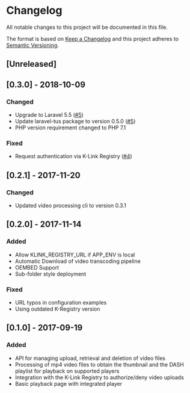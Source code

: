 # Changelog

All notable changes to this project will be documented in this file.

The format is based on [Keep a Changelog](http://keepachangelog.com/en/0.3.0/) 
and this project adheres to [Semantic Versioning](http://semver.org/).

## [Unreleased]

## [0.3.0] - 2018-10-09

### Changed

- Upgrade to Laravel 5.5 ([#5](https://github.com/k-box/k-link-video-streaming/pull/5))
- Update laravel-tus package to version 0.5.0 ([#5](https://github.com/k-box/k-link-video-streaming/pull/5))
- PHP version requirement changed to PHP 7.1

### Fixed

- Request authentication via K-Link Registry ([#4](https://github.com/k-box/k-link-video-streaming/pull/4))

## [0.2.1] - 2017-11-20
### Changed

- Updated video processing cli to version 0.3.1

## [0.2.0] - 2017-11-14

### Added

- Allow KLINK_REGISTRY_URL if APP_ENV is local
- Automatic Download of video transcoding pipeline
- OEMBED Support
- Sub-folder style deployment

### Fixed

- URL typos in configuration examples
- Using outdated K-Registry version

## [0.1.0] - 2017-09-19

### Added 

- API for managing upload, retrieval and deletion of video files
- Processing of mp4 video files to obtain the thumbnail and the DASH playlist for playback on supported players
- Integration with the K-Link Registry to authorize/deny video uploads
- Basic playback page with integrated player
